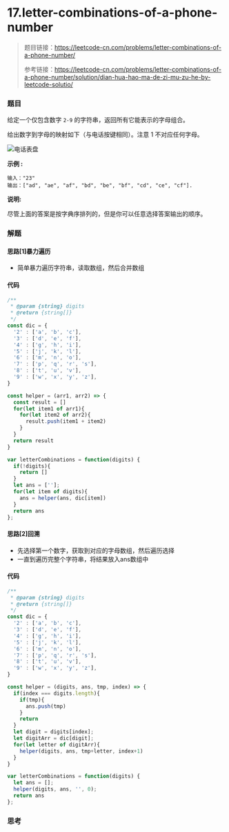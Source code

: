 # 17.letter-combinations-of-a-phone-number

> 题目链接：https://leetcode-cn.com/problems/letter-combinations-of-a-phone-number/
>
> 参考链接：https://leetcode-cn.com/problems/letter-combinations-of-a-phone-number/solution/dian-hua-hao-ma-de-zi-mu-zu-he-by-leetcode-solutio/

### 题目

给定一个仅包含数字 `2-9` 的字符串，返回所有它能表示的字母组合。

给出数字到字母的映射如下（与电话按键相同）。注意 1 不对应任何字母。

![电话表盘](https://assets.leetcode-cn.com/aliyun-lc-upload/original_images/17_telephone_keypad.png)

**示例 :**

```
输入："23"
输出：["ad", "ae", "af", "bd", "be", "bf", "cd", "ce", "cf"].
```

**说明:**

​	尽管上面的答案是按字典序排列的，但是你可以任意选择答案输出的顺序。



### 解题

#### 思路[1]暴力遍历

* 简单暴力遍历字符串，读取数组，然后合并数组

#### 代码

```javascript
/**
 * @param {string} digits
 * @return {string[]}
 */
const dic = {
  '2' : ['a', 'b', 'c'],
  '3' : ['d', 'e', 'f'],
  '4' : ['g', 'h', 'i'],
  '5' : ['j', 'k', 'l'],
  '6' : ['m', 'n', 'o'],
  '7' : ['p', 'q', 'r', 's'],
  '8' : ['t', 'u', 'v'],
  '9' : ['w', 'x', 'y', 'z'],
}

const helper = (arr1, arr2) => {
  const result = []
  for(let item1 of arr1){
    for(let item2 of arr2){
      result.push(item1 + item2)
    }
  }
  return result
}

var letterCombinations = function(digits) {
  if(!digits){
    return []
  }
  let ans = [''];
  for(let item of digits){
    ans = helper(ans, dic[item])
  }
  return ans
};
```

#### 思路[2]回溯

* 先选择第一个数字，获取到对应的字母数组，然后遍历选择
* 一直到遍历完整个字符串，将结果放入ans数组中

#### 代码

```javascript
/**
 * @param {string} digits
 * @return {string[]}
 */
const dic = {
  '2' : ['a', 'b', 'c'],
  '3' : ['d', 'e', 'f'],
  '4' : ['g', 'h', 'i'],
  '5' : ['j', 'k', 'l'],
  '6' : ['m', 'n', 'o'],
  '7' : ['p', 'q', 'r', 's'],
  '8' : ['t', 'u', 'v'],
  '9' : ['w', 'x', 'y', 'z'],
}

const helper = (digits, ans, tmp, index) => {
  if(index === digits.length){
    if(tmp){
      ans.push(tmp)
    }
    return
  }
  let digit = digits[index];
  let digitArr = dic[digit];
  for(let letter of digitArr){
    helper(digits, ans, tmp+letter, index+1)
  }
}

var letterCombinations = function(digits) {
  let ans = [];
  helper(digits, ans, '', 0);
  return ans
};
```



### 思考

